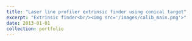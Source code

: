 ```yaml
---
title: "Laser line profiler extrinsic finder using conical target"
excerpt: "Extrinsic finder<br/><img src='/images/calib_main.png'>"
date: 2013-01-01
collection: portfolio
---
```

